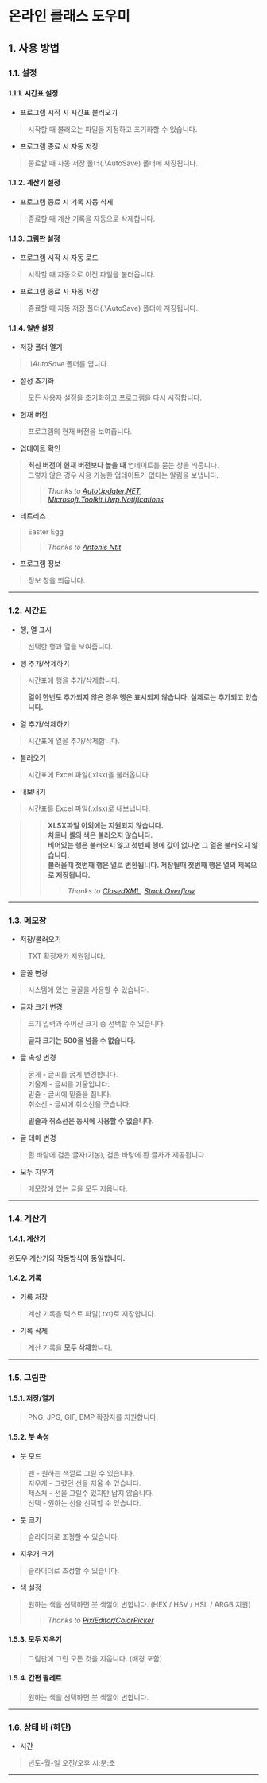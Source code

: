 # 온라인 클래스 도우미  
## 1. 사용 방법  
### 1.1. 설정  
#### 1.1.1. 시간표 설정  
* 프로그램 시작 시 시간표 불러오기  
> 시작할 때 불러오는 파일을 지정하고 초기화할 수 있습니다.  
  
* 프로그램 종료 시 자동 저장  
> 종료할 때 자동 저장 폴더(.\AutoSave) 폴더에 저장됩니다.  
  
#### 1.1.2. 계산기 설정  
* 프로그램 종료 시 기록 자동 삭제  
> 종료할 때 계산 기록을 자동으로 삭제합니다.  
  
#### 1.1.3. 그림판 설정  
* 프로그램 시작 시 자동 로드  
> 시작할 때 자동으로 이전 파일을 불러옵니다.  
  
* 프로그램 종료 시 자동 저장  
> 종료할 때 자동 저장 폴더(.\AutoSave) 폴더에 저장됩니다.  
  
#### 1.1.4. 일반 설정  
* 저장 폴더 열기  
> *.\AutoSave* 폴더를 엽니다.  
  
* 설정 초기화  
> 모든 사용자 설정을 초기화하고 프로그램을 다시 시작합니다.  
  
* 현재 버전  
> 프로그램의 현재 버전을 보여줍니다.  
  
* 업데이트 확인  
> **최신 버전이 현재 버전보다 높을 때** 업데이트를 묻는 창을 띄웁니다.  
> 그렇지 않은 경우 사용 가능한 업데이트가 없다는 알림을 보냅니다.  
> > *Thanks to [AutoUpdater.NET](https://github.com/ravibpatel/AutoUpdater.NET), [Microsoft.Toolkit.Uwp.Notifications](https://github.com/CommunityToolkit/WindowsCommunityToolkit)*  
  
* 테트리스  
> Easter Egg  
> > *Thanks to [Antonis Ntit](https://www.sourcecodester.com/c/11758/tetris-c-wpf.html)*  
  
* 프로그램 정보  
> 정보 창을 띄웁니다.  
  
---  
### 1.2. 시간표  
* 행, 열 표시  
> 선택한 행과 열을 보여줍니다.  
  
* 행 추가/삭제하기  
> 시간표에 행을 추가/삭제합니다.  
>  
> **열이 한번도 추가되지 않은 경우 행은 표시되지 않습니다. 실제로는 추가되고 있습니다.**  
  
* 열 추가/삭제하기  
> 시간표에 열을 추가/삭제합니다.  
  
* 불러오기  
> 시간표에 Excel 파일(.xlsx)을 불러옵니다.  
  
* 내보내기  
> 시간표를 Excel 파일(.xlsx)로 내보냅니다.  
  
> > **XLSX파일 이외에는 지원되지 않습니다.**  
> > **차트나 셀의 색은 불러오지 않습니다.**  
> > **비어있는 행은 불러오지 않고 첫번째 행에 값이 없다면 그 열은 불러오지 않습니다.**  
> > **불러올때 첫번째 행은 열로 변환됩니다. 저장될때 첫번째 행은 열의 제목으로 저장됩니다.**  
> >  
> > > *Thanks to [ClosedXML](https://github.com/ClosedXML/ClosedXML), [Stack Overflow](https://stackoverflow.com/)*  
---  
### 1.3. 메모장  
* 저장/불러오기  
> TXT 확장자가 지원됩니다.  
  
* 글꼴 변경  
> 시스템에 있는 글꼴을 사용할 수 있습니다.  
  
* 글자 크기 변경  
> 크기 입력과 주어진 크기 중 선택할 수 있습니다.  
>  
> **글자 크기는 500을 넘을 수 없습니다.**  
  
* 글 속성 변경  
> 굵게 - 글씨를 굵게 변경합니다.  
> 기울게 - 글씨를 기울입니다.  
> 밑줄 - 글씨에 밑줄을 칩니다.  
> 취소선 - 글씨에 취소선을 긋습니다.  
>  
> **밑줄과 취소선은 동시에 사용할 수 없습니다.**  
  
* 글 테마 변경  
> 흰 바탕에 검은 글자(기본), 검은 바탕에 흰 글자가 제공됩니다.  
  
* 모두 지우기  
> 메모장에 있는 글을 모두 지웁니다.  
  
---  
### 1.4. 계산기  
  
#### 1.4.1. 계산기  
윈도우 계산기와 작동방식이 동일합니다.  
  
#### 1.4.2. 기록  
* 기록 저장  
> 계산 기록을 텍스트 파일(.txt)로 저장합니다.  
  
* 기록 삭제  
> 계산 기록을 **모두 삭제**합니다.  
  
---  
### 1.5. 그림판  
#### 1.5.1. 저장/열기  
> PNG, JPG, GIF, BMP 확장자를 지원합니다.  
  
#### 1.5.2. 붓 속성  
* 붓 모드  
> 펜 - 원하는 색깔로 그릴 수 있습니다.  
지우개 - 그렸던 선을 지울 수 있습니다.  
제스처 - 선을 그릴수 있지만 남지 않습니다.  
선택 - 원하는 선을 선택할 수 있습니다.  
  
* 붓 크기  
> 슬라이더로 조정할 수 있습니다.  
  
* 지우개 크기  
> 슬라이더로 조정할 수 있습니다.  
  
* 색 설정  
> 원하는 색을 선택하면 붓 색깔이 변합니다. (HEX / HSV / HSL / ARGB 지원)  
> > *Thanks to [PixiEditor/ColorPicker](https://github.com/PixiEditor/ColorPicker)*  
  
#### 1.5.3. 모두 지우기  
> 그림판에 그린 모든 것을 지웁니다. (배경 포함)  
  
#### 1.5.4. 간편 팔레트  
> 원하는 색을 선택하면 붓 색깔이 변합니다.  
---  
### 1.6. 상태 바 (하단)  
* 시간  
> 년도-월-일 오전/오후 시:분:초  
---
